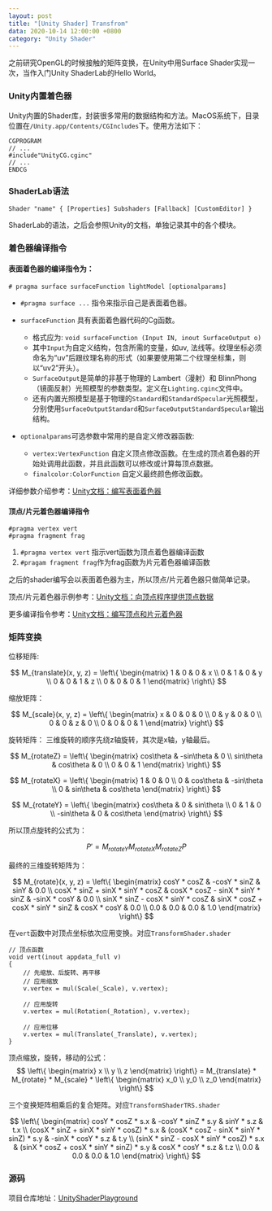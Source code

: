 ```yaml
---
layout: post
title: "[Unity Shader] Transfrom"
data: 2020-10-14 12:00:00 +0800
category: "Unity Shader"
---
```

之前研究OpenGL的时候接触的矩阵变换，在Unity中用Surface Shader实现一次，当作入门Unity ShaderLab的Hello World。

### Unity内置着色器
Unity内置的Shader库，封装很多常用的数据结构和方法。MacOS系统下，目录位置在`/Unity.app/Contents/CGIncludes`下。使用方法如下：
```shaderlab
CGPROGRAM
// ...
#include"UnityCG.cginc"
// ...
ENDCG
```

### ShaderLab语法
```shaderlab
Shader "name" { [Properties] Subshaders [Fallback] [CustomEditor] }
```
ShaderLab的语法，之后会参照Unity的文档，单独记录其中的各个模块。

### 着色器编译指令
#### 表面着色器的编译指令为：
```shaderlab
# pragma surface surfaceFunction lightModel [optionalparams]
```
- `#pragma surface ...` 指令来指示自己是表面着色器。
- `surfaceFunction` 具有表面着色器代码的Cg函数。
    - 格式应为: `void surfaceFunction (Input IN, inout SurfaceOutput o)`
    - 其中`Input`为自定义结构，包含所需的变量，如uv, 法线等。纹理坐标必须命名为“uv”后跟纹理名称的形式（如果要使用第二个纹理坐标集，则以“uv2”开头）。
    - `SurfaceOutput`是简单的非基于物理的 Lambert（漫射）和 BlinnPhong（镜面反射）光照模型的参数类型。定义在`Lighting.cginc`文件中。
    - 还有内置光照模型是基于物理的`Standard`和`StandardSpecular`光照模型，分别使用`SurfaceOutputStandard`和`SurfaceOutputStandardSpecular`输出结构。

- `optionalparams`可选参数中常用的是自定义修改器函数:
  - `vertex:VertexFunction` 自定义顶点修改函数。在生成的顶点着色器的开始处调用此函数，并且此函数可以修改或计算每顶点数据。
  - `finalcolor:ColorFunction` 自定义最终颜色修改函数。

详细参数介绍参考：[Unity文档：编写表面着色器](https://docs.unity3d.com/cn/2019.4/Manual/SL-SurfaceShaders.html)

#### 顶点/片元着色器编译指令
```shaderlab
#pragma vertex vert
#pragma fragment frag
```
1. `#pragma vertex vert` 指示vert函数为顶点着色器编译函数
2. `#pragam fragment frag`作为frag函数为片元着色器编译函数

之后的shader编写会以表面着色器为主，所以顶点/片元着色器只做简单记录。

顶点/片元着色器示例参考：[Unity文档：向顶点程序提供顶点数据](https://docs.unity3d.com/cn/2019.4/Manual/SL-VertexProgramInputs.html)

更多编译指令参考：[Unity文档：编写顶点和片元着色器](https://docs.unity3d.com/cn/2019.4/Manual/SL-ShaderPrograms.html)

### 矩阵变换
位移矩阵:

$$
M_{translate}(x, y, z) = 
\left\{ \begin{matrix} 
1 & 0 & 0 & x \\ 
0 & 1 & 0 & y \\ 
0 & 0 & 1 & z \\ 
0 & 0 & 0 & 1 
\end{matrix} \right\}
$$

缩放矩阵：

$$
M_{scale}(x, y, z) = 
\left\{ \begin{matrix} 
x & 0 & 0 & 0 \\ 
0 & y & 0 & 0 \\ 
0 & 0 & z & 0 \\ 
0 & 0 & 0 & 1 
\end{matrix} \right\}
$$

旋转矩阵：
三维旋转的顺序先绕z轴旋转，其次是x轴，y轴最后。

$$
M_{rotateZ} = 
\left\{ \begin{matrix} 
cos\theta & -sin\theta & 0 \\
sin\theta & cos\theta & 0 \\
0 & 0 & 1
\end{matrix} \right\}
$$

$$
M_{rotateX} = 
\left\{ \begin{matrix} 
1 & 0 & 0 \\
0 & cos\theta & -sin\theta \\
0 & sin\theta & cos\theta
\end{matrix} \right\}
$$

$$
M_{rotateY} = 
\left\{ \begin{matrix} 
cos\theta & 0 & sin\theta \\
0 & 1 & 0 \\
-sin\theta & 0 & cos\theta
\end{matrix} \right\}
$$

所以顶点旋转的公式为：

$$
P' = M_{rotateY} M_{rotateX} M_{rotateZ} P
$$

最终的三维旋转矩阵为：

$$
M_{rotate}(x, y, z) = 
\left\{ \begin{matrix} 
cosY * cosZ & -cosY * sinZ & sinY & 0.0 \\
cosX * sinZ + sinX * sinY * cosZ & cosX * cosZ - sinX * sinY * sinZ & -sinX * cosY & 0.0 \\
sinX * sinZ - cosX * sinY * cosZ & sinX * cosZ + cosX * sinY * sinZ & cosX * cosY & 0.0 \\
0.0 & 0.0 & 0.0 & 1.0
\end{matrix} \right\}
$$

在`vert`函数中对顶点坐标依次应用变换。对应`TransformShader.shader`

```shaderlab
// 顶点函数
void vert(inout appdata_full v)
{
    // 先缩放、后旋转、再平移
    // 应用缩放
    v.vertex = mul(Scale(_Scale), v.vertex);

    // 应用旋转
    v.vertex = mul(Rotation(_Rotation), v.vertex);

    // 应用位移
    v.vertex = mul(Translate(_Translate), v.vertex);
}
```

顶点缩放，旋转，移动的公式：
$$
\left\{ \begin{matrix}
x \\ y \\ z
\end{matrix} \right\}
= M_{translate} * M_{rotate} * M_{scale} *
\left\{ \begin{matrix}
x_0 \\ y_0 \\ z_0
\end{matrix} \right\}
$$

三个变换矩阵相乘后的复合矩阵。对应`TransformShaderTRS.shader`

$$
\left\{ \begin{matrix}
cosY * cosZ * s.x & -cosY * sinZ * s.y & sinY * s.z & t.x \\
(cosX * sinZ + sinX * sinY * cosZ) * s.x & (cosX * cosZ - sinX * sinY * sinZ) * s.y & -sinX * cosY * s.z & t.y \\
(sinX * sinZ - cosX * sinY * cosZ) * s.x & (sinX * cosZ + cosX * sinY * sinZ) * s.y & cosX * cosY * s.z & t.z \\
0.0 & 0.0 & 0.0 & 1.0
\end{matrix} \right\}
$$

### 源码
项目仓库地址：[UnityShaderPlayground](https://github.com/9b9387/UnityShaderPlayground)